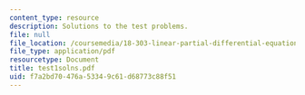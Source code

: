 ```yaml
---
content_type: resource
description: Solutions to the test problems.
file: null
file_location: /coursemedia/18-303-linear-partial-differential-equations-fall-2006/f7a2bd70476a53349c61d68773c88f51_test1solns.pdf
file_type: application/pdf
resourcetype: Document
title: test1solns.pdf
uid: f7a2bd70-476a-5334-9c61-d68773c88f51
---
```

